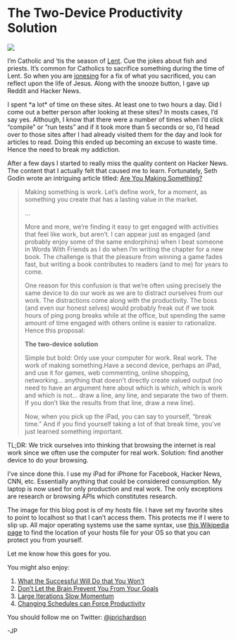 <!--
id: 4159105323
link: http://techneur.com/post/4159105323/the-two-device-productivity-solution
slug: the-two-device-productivity-solution
date: Mon Mar 28 2011 08:48:00 GMT-0500 (CDT)
publish: 2011-03-028
tags: productivity, success
-->


The Two-Device Productivity Solution
====================================

![](http://media.tumblr.com/tumblr_lirt0iOoN81qzbc4f.png)

I’m Catholic and ‘tis the season of
[Lent](http://en.wikipedia.org/wiki/Lent). Cue the jokes about fish and
priests. It’s common for Catholics to sacrifice something during the
time of Lent. So when you are
[jonesing](http://www.urbandictionary.com/define.php?term=jonesing) for
a fix of what you sacrificed, you can reflect upon the life of Jesus.
Along with the snooze button, I gave up Reddit and Hacker News.

I spent \*a lot\* of time on these sites. At least one to two hours a
day. Did I come out a better person after looking at these sites? In
mosts cases, I’d say yes. Although, I know that there were a number of
times when I’d click “compile” or “run tests” and if it took more than 5
seconds or so, I’d head over to those sites after I had already visited
them for the day and look for articles to read. Doing this ended up
becoming an excuse to waste time. Hence the need to break my addiction.

After a few days I started to really miss the quality content on Hacker
News. The content that I actually felt that caused me to learn.
Fortunately, Seth Godin wrote an intriguing article titled: [Are You
Making
Something?](http://sethgodin.typepad.com/seths_blog/2011/03/are-you-making-something.html)

> Making something is work. Let’s define work, for a moment, as
> something you create that has a lasting value in the market.
>
> …
>
> More and more, we’re finding it easy to get engaged with activities
> that feel like work, but aren’t. I can appear just as engaged (and
> probably enjoy some of the same endorphins) when I beat someone in
> Words With Friends as I do when I’m writing the chapter for a new
> book. The challenge is that the pleasure from winning a game fades
> fast, but writing a book contributes to readers (and to me) for years
> to come.
>
> One reason for this confusion is that we’re often using precisely the
> same device to do our work as we are to distract ourselves from our
> work. The distractions come along with the productivity. The boss (and
> even our honest selves) would probably freak out if we took hours of
> ping pong breaks while at the office, but spending the same amount of
> time engaged with others online is easier to rationalize. Hence this
> proposal:
>
> **The two-device solution**
>
> Simple but bold: Only use your computer for work. Real work. The work
> of making something.Have a second device, perhaps an iPad, and use it
> for games, web commenting, online shopping, networking… anything that
> doesn’t directly create valued output (no need to have an argument
> here about which is which, which is work and which is not… draw a
> line, any line, and separate the two of them. If you don’t like the
> results from that line, draw a new line).
>
> Now, when you pick up the iPad, you can say to yourself, “break time.”
> And if you find yourself taking a lot of that break time, you’ve just
> learned something important.

TL;DR: We trick ourselves into thinking that browsing the internet is
real work since we often use the computer for real work. Solution: find
another device to do your browsing.

I’ve since done this. I use my iPad for iPhone for Facebook, Hacker
News, CNN, etc. Essentially anything that could be considered
consumption. My laptop is now used for only production and real work.
The only exceptions are research or browsing APIs which constitutes
research.

The image for this blog post is of my hosts file. I have set my favorite
sites to point to localhost so that I can’t access them. This protects
me if I were to slip up. All major operating systems use the same
syntax, use [this Wikipedia
page](http://en.wikipedia.org/wiki/Hosts_(file)) to find the location of
your hosts file for your OS so that you can protect you from yourself.

Let me know how this goes for you.

You might also enjoy:

1.  [What the Successful Will Do that You
    Won’t](http://techneur.com/post/3900181315/what-the-successful-will-do-that-you-wont)
2.  [Don’t Let the Brain Prevent You From Your
    Goals](http://techneur.com/post/3484249692/dont-let-brain-prevent-your-goals)
3.  [Large Iterations Slow
    Momentum](http://techneur.com/post/2924693147/large-iterations-slow-momentum)
4.  [Changing Schedules can Force
    Productivity](http://techneur.com/post/1479262807/changing-schedules-can-force-productivity)

You should follow me on Twitter:
[@jprichardson](http://twitter.com/jprichardson)

-JP

